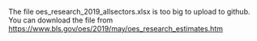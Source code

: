 The file oes_research_2019_allsectors.xlsx is too big to upload to github. You can download the file from https://www.bls.gov/oes/2019/may/oes_research_estimates.htm
